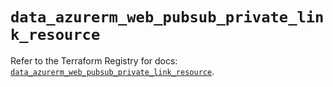 # `data_azurerm_web_pubsub_private_link_resource`

Refer to the Terraform Registry for docs: [`data_azurerm_web_pubsub_private_link_resource`](https://registry.terraform.io/providers/hashicorp/azurerm/3.116.0/docs/data-sources/web_pubsub_private_link_resource).
